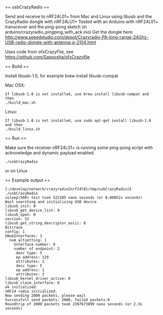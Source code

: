 == usbCrazyRadio ==

Send and receive to nRF24L01+ from Mac and Linux using libusb and the CrazyRadio dongle with nRF24LU1+
Tested with an Arduino with nRF24L01+ transceiver and the ping-pong sketch (in arduino/crazyradio_pingping_with_ack.ino)
Get the dongle here: http://www.seeedstudio.com/depot/Crazyradio-PA-long-range-24Ghz-USB-radio-dongle-with-antenna-p-2104.html

Uses code from ofxCrazyFlie, see https://github.com/Saqoosha/ofxCrazyflie

== Build ==

Install libusb-1.0, for example brew install libusb-compat 

Mac OSX:
```
If libusb-1.0 is not installed, use brew install libusb-compat and then
./build_mac.sh
```
Linux:

```
If libusb-1.0 is not installed, use sudo apt-get install libusb-1.0 and then
./build_linux.sh
```
== Run ==

Make sure the receiver nRF24L01+ is running some ping-pong script with acknowledge and dynamic payload enabled.
```
./usbCrazyRadio
```
or on Linux

== Example output ==
```
[~/develop/network/crazyradio2nrf24l01/tmp/usbCrazyRadio]$ ./usbCrazyRadio 
usleep(500) test took 522105 nano seconds (or 0.00052s seconds)
Wait searching and initializing USB device
libusb_init: 0
libusb_get_device_list: 9
libusb_open: 0
version: 52
libusb_get_string_descriptor_ascii: 8
Bitcraze
config: 1
bNumInterfaces: 1
  num_altsetting: 1
    Interface number: 0
    number of endpoint: 2
     desc type: 5
     ep address: 129
     attributes: 2
     desc type: 5
     ep address: 1
     attributes: 2
libusb_kernel_driver_active: 0
libusb_claim_interface: 0
ok initialized
nRF24 radio initialized.
Now sending 2000 packets, please wait
Successfull send packets: 2000, failed packets:0
Roundtrip of 2000 packets took 2307673899 nano seconds (or 2.3s seconds)
```

